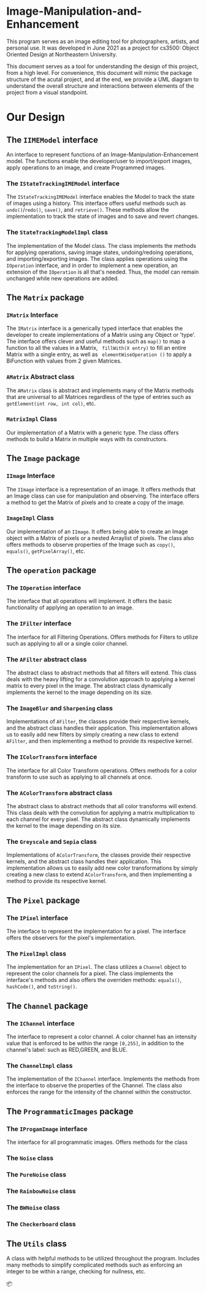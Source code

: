 # Image-Manipulation-and-Enhancement

<p>This program serves as an image editing tool for photographers, artists, and personal use. 
It was developed in June 2021 as a project for cs3500: Object Oriented Design at Northeastern 
University.</p>

<p>This document serves as a tool for understanding the design of this project, from a 
high level. For convenience, this document will mimic the package structure of the acutal
project, and at the end, we provide a UML diagram to understand the overall structure and 
interactions between elements of the project from a visual standpoint.</p>

# Our Design

## The <code>IIMEModel</code> interface
An interface to represent functions of an Image-Manipulation-Enhancement model. The functions 
enable the developer/user to import/export images, apply operations to an image, and create 
Programmed images. 
### The <code>IStateTrackingIMEModel</code> interface
The <code>IStateTrackingIMEModel</code> interface enables the Model to track the state of images using a 
history. This interface offers useful methods such as <code>undo()</code>/<code>redo()</code>, 
<code>save()</code>, and <code>retrieve()</code>. These methods allow the implementation to 
track the state of images and to save and revert changes.
### The <code>StateTrackingModelImpl</code> class
The implementation of the Model class. The class implements the methods for applying operations, 
saving image states, undoing/redoing operations, and importing/exporting images. The class 
applies operations using the <code>IOperation</code> interface, and in order to implement a new 
operation, an extension of the <code>IOperation</code> is all that's needed. Thus, the model can 
remain unchanged while new operations are added.
## The <code>Matrix</code> package

### <code>IMatrix</code> Interface

The <code>IMatrix</code> interface is a generically typed interface that enables the developer to
create implementations of a Matrix using any Object or 'type'. The interface offers clever and
useful methods such as <code>map()</code> to map a function to all the values in a Matrix, <code>
fillWith(X entry)</code> to fill an entire Matrix with a single entry, as well as <code>
elementWiseOperation
()</code> to apply a BiFunction with values from 2 given Matrices.

### <code>AMatrix</code> Abstract class
The <code>AMatrix</code> class is abstract and implements many of the Matrix methods that are 
universal to all Matrices regardless of the type of entries such as <code>getElement(int row, 
int col)</code>, etc.
### <code>MatrixImpl</code> Class
Our implementation of a Matrix with a generic type. The class offers methods to build a Matrix 
in multiple ways with its constructors.
## The <code>Image</code> package

### <code>IImage</code> Interface

The <code>IImage</code> interface is a representation of an image. It offers methods that an Image
class can use for manipulation and observing. The interface offers a method to get the Matrix of
pixels and to create a copy of the image.

### <code>ImageImpl</code> Class

Our implementation of an <code>IImage</code>. It offers being able to create an Image object with a
Matrix of pixels or a nested Arraylist of pixels. The class also offers methods to observe
properties of the Image such as <code>copy()</code>, <code>equals()</code>,
<code>getPixelArray()</code>, etc.

## The <code>operation</code> package

### The <code>IOperation</code> interface
The interface that all operations will implement. It offers the basic functionality of applying 
an operation to an image.
### The <code>IFilter</code> interface
The interface for all Filtering Operations. Offers methods for Filters to utilize such as 
applying to all or a single color channel.
### The <code>AFilter</code> abstract class
The abstract class to abstract methods that all filters will extend. This class deals with the 
heavy lifting for a convolution approach to applying a kernel matrix to every pixel in the image.
The abstract class dynamically implements the kernel 
to the image depending on its size.
### The <code>ImageBlur</code> and <code>Sharpening</code> class
Implementations of <code>AFilter</code>, the classes provide their respective kernels, and the 
abstract class handles their application. This implementation allows us to easily add new 
filters by simply creating a new class to extend <code>AFilter</code>, and then implementing a 
method to provide its respective kernel.

### The <code>IColorTransform</code> interface
The interface for all Color Transform operations. Offers methods for a color transform to use 
such as applying to all channels at once.
### The <code>AColorTransform</code> abstract class
The abstract class to abstract methods that all color transforms will extend. This class deals 
with the convolution for applying a matrix multiplication to each channel for every pixel. The 
abstract class dynamically implements the kernel to the image depending on its size.
### The <code>Greyscale</code> and <code>Sepia</code> class
Implementations of <code>AColorTransform</code>, the classes provide their respective kernels, 
and the abstract class handles their application. This implementation allows us to easily add 
new color transformations by simply creating a new class to extend <code>AColorTransform</code>, 
and then implementing a method to provide its respective kernel.

## The <code>Pixel</code> package
### The <code>IPixel</code> interface
The interface to represent the implementation for a pixel. The interface offers the observers 
for the pixel's implementation.
### The <code>PixelImpl</code> class
The implementation for an <code>IPixel</code>. The class utilizes a <code>Channel</code> object 
to represent the color channels for a pixel. The class implements the interface's methods and 
also offers the overriden methods: <code>equals()</code>, <code>hashCode()</code>, and 
<code>toString()</code>.

## The <code>Channel</code> package
### The <code>IChannel</code> interface
The interface to represent a color channel. A color channel has an intensity value that is 
enforced to be within the range <code>[0,255]</code>, in addition to the channel's label: such 
as RED,GREEN, and BLUE.
### The <code>ChannelImpl</code> class
The implementation of the <code>IChannel</code> interface. Implements the methods from the 
interface to observe the properties of the Channel. The class also enforces the range for the 
intensity of the channel within the constructor.
## The <code>ProgrammaticImages</code> package
### The <code>IProgamImage</code> interface
The interface for all programmatic images. Offers methods for the class
### The <code>Noise</code> class
### The <code>PureNoise</code> class
### The <code>RainbowNoise</code> class
### The <code>BWNoise</code> class
### The <code>Checkerboard</code> class
## The <code>Utils</code> class
<p>
A class with helpful methods to be utilized throughout the program. Includes many methods to 
simplify complicated methods such as enforcing an integer to be within a range, checking for 
nullness, etc.
</p>
📦

